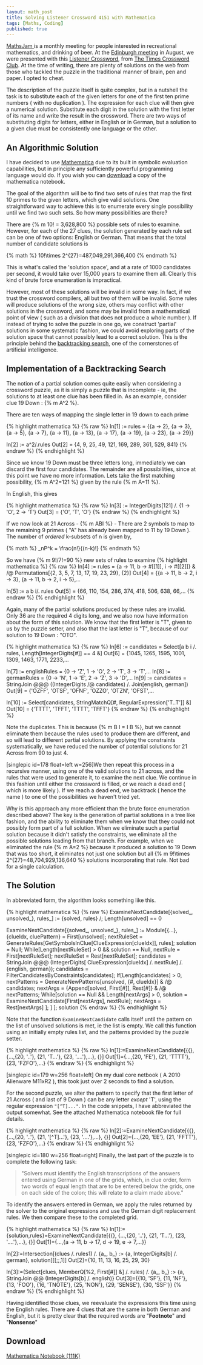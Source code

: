 ```yaml
---
layout: math_post
title: Solving Listener Crossword 4151 with Mathematica
tags: [Maths, Coding]
published: true
---
```

<a href="http://mathsjam.com/" target="_blank" title="MathsJam">MathsJam </a>is a monthly meeting for people interested in recreational mathematics, and drinking of beer. At the <a href="http://mathsjam.com/index.php?content=edinburgh" title="MathsJam Edinburgh" target="_blank">Edinburgh meeting</a> in August, we were presented with this <a href="http://www.listenercrossword.com/" title="The Listener Crossword" target="_blank">Listener Crossword</a>, from <a href="https://www.crosswordclub.co.uk/" title="The Times Crossword Club" target="_blank">The Times Crossword Club</a>. At the time of writing, there are plenty of solutions on the web from those who tackled the puzzle in the traditional manner of brain, pen and paper. I opted to cheat. 

The description of the puzzle itself is quite complex, but in a nutshell the task is to substitute each of the given letters for one of the first ten prime numbers ( with no duplication ). The expression for each clue will then give a numerical solution. Substitute each digit in the solution with the first letter of its name and write the result in the crossword. There are two ways of substituting digits for letters, either in English or in German, but a solution to a given clue must be consistently one language or the other.

An Algorithmic Solution
-----------------------

I have decided to use <a href="http://www.wolfram.com/mathematica/" title="Wolfram Mathematica" target="_blank">Mathematica</a> due to its built in symbolic evaluation capabilities, but in principle any sufficiently powerful programming language would do. If you wish you can <a href="#Download">download</a> a copy of the mathematica notebook.

The goal of the algorithm will be to find two sets of rules that map the first 10 primes to the given letters, which give valid solutions. One straightforward way to achieve this is to enumerate every single possibility until we find two such sets. So how many possibilities are there?

There are {% m 10! = 3,628,800 %} possible sets of rules to examine. However, for each of the 27 clues, the solution generated by each rule set can be one of two options: English or German. That means that the total number of candidate solutions is

{% math %}
10!\times 2^{27}=487,049,291,366,400
{% endmath %}

This is what's called the 'solution space', and at a rate of 1000 candidates per second, it would take over 15,000 years to examine them all. Clearly this kind of brute force enumeration is impractical.

However, most of these solutions will be invalid in some way. In fact, if we trust the crossword compilers, all but two of them will be invalid. Some rules will produce solutions of the wrong size, others may conflict with other solutions in the crossword, and some may be invalid from a mathematical point of view ( such as a division that does not produce a whole number ). If instead of trying to solve the puzzle in one go, we construct 'partial' solutions in some systematic fashion, we could avoid exploring parts of the solution space that cannot possibly lead to a correct solution. This is the principle behind the <a href="http://en.wikipedia.org/wiki/Backtracking" title="Wikipedia article on Backtracking" target="_blank">backtracking search</a>, one of the cornerstones of artificial intelligence. 

Implementation of a Backtracking Search
---------------------------------------

The notion of a partial solution comes quite easily when considering a crossword puzzle, as it is simply a puzzle that is incomplete - ie, the solutions to at least one clue has been filled in. As an example, consider clue 19 Down : {% m A^2 %}.

There are ten ways of mapping the single letter in 19 down to each prime

{% highlight mathematica %}
{% raw %}
In[1]  := rules = {{a -> 2}, {a -> 3}, {a -> 5}, {a -> 7}, {a -> 11}, {a -> 13}, {a -> 
   17}, {a -> 19}, {a -> 23}, {a -> 29}}

In[2]  := a^2/.rules
Out[2] = {4, 9, 25, 49, 121, 169, 289, 361, 529, 841}
{% endraw %}
{% endhighlight %}

Since we know 19 Down must be three letters long, immediately we can discard the first four candidates. The remainder are all possibilities, since at this point we have no more information. Lets take the first matching possibility, {% m A^2=121 %} given by the rule {% m A=11 %}.

In English, this gives

{% highlight mathematica %}
{% raw %}
In[3]  := IntegerDigits[121] /. {1 -> 'O', 2 -> 'T'}
Out[3] = {'O', 'T', 'O'}
{% endraw %}
{% endhighlight %}

If we now look at 21 Across - {% m ABI %} - There are 2 symbols to map to the remaining 9 primes ( "A" has already been mapped to 11 by 19 Down ). The number of <em>ordered</em> k-subsets of n is given by, 

{% math %}
_nP^k = \frac{n!}{(n-k)!}
{% endmath %}

So we have {% m 9!/7!=90 %} new sets of rules to examine
{% highlight mathematica %}
{% raw %}
In[4] := rules = {a -> 11, b -> #[[1]], i -> #[[2]]} & /@ 
 Permutations[{2, 3, 5, 7, 13, 17, 19, 23, 29}, {2}] 
Out[4] = {{a -> 11, b -> 2, i -> 3}, {a -> 11, b -> 2, i -> 5},...

In[5] := a b i/. rules
Out[5] = {66, 110, 154, 286, 374, 418, 506, 638, 66,...
{% endraw %}
{% endhighlight %}

Again, many of the partial solutions produced by these rules are invalid. Only 36 are the required 4 digits long, and we also now have information about the form of this solution. We know that the first letter is "T", given to us by the puzzle setter, and also that the last letter is "T", because of our solution to 19 Down : "OTO".

{% highlight mathematica %}
{% raw %}
In[6] := candidates = Select[a b i /. rules, Length[IntegerDigits[#]] == 4 &]
Out[6] = {1045, 1265, 1595, 1001, 1309, 1463, 1771, 2233,...

In[7] := englishRules = {0 -> 'Z', 1 -> 'O', 2 -> 'T', 3 -> 'T',...
In[8] := germanRules = {0 -> 'N', 1 -> 'E', 2 -> 'Z', 3 -> 'D',...
In[9] := candidates = StringJoin @@@ ((IntegerDigits /@ candidates)
   /. Join[english, german])
Out[9] = {'OZFF', 'OTSF', 'OFNF', 'OZZO', 'OTZN', 'OFST',...

In[10] := Select[candidates, StringMatchQ[#, RegularExpression['T..T']] &]
Out[10] = {'TTTT', 'TFFT', 'TTTT', 'TFFT'}
{% endraw %}
{% endhighlight %}

Note the duplicates. This is because {% m B I = I B %}, but we cannot eliminate them because the rules used to produce them are different, and so will lead to different partial solutions. By applying the constraints systematically, we have reduced the number of potential solutions for 21 Across from 90 to just 4.

[singlepic id=178 float=left w=256]We then repeat this process in a recursive manner, using one of the valid solutions to 21 across, and the rules that  were used to generate it, to examine the next clue. We continue in this fashion until either the crossword is filled, or we reach a dead end ( which is more likely ). If we reach a dead end, we backtrack ( hence the name ) to one of the possibilities we haven't tried yet. 

Why is this approach any more efficient than the brute force enumeration described above? The key is the generation of partial solutions in a tree like fashion, and the ability to eliminate them when we know that they could not possibly form part of a full solution. When we eliminate such a partial solution because it didn't satisfy the constraints, we eliminate all the possible solutions leading from that branch. For example, when we eliminated the rule {% m A=2 %} because it produced a solution to 19 Down that was too short, it eliminates not just one solution but all {% m 9!\times 2^{27}=48,704,929,136,640 %} solutions incorporating that rule. Not bad for a single calculation.

The Solution
-------------

In abbreviated form, the algorithm looks something like this.

{% highlight mathematica %}
{% raw %}
ExamineNextCandidate[{solved_, unsolved_}, 
  rules_] := {solved, rules} /; Length[unsolved] == 0

ExamineNextCandidate[{solved_, unsolved_}, rules_] := Module[{...},
   {clueIdx, cluePattern} = First[unsolved];
  nextRuleSet = 
   GenerateRules[GetSymbolsInClue[ClueExpression[clueIdx]], rules];
  solution = Null;
  While[Length[nextRuleSet] > 0 && solution == Null,
   nextRule = First[nextRuleSet];
   nextRuleSet = Rest[nextRuleSet];
   candidates = 
    StringJoin @@@ (IntegerDigits[
        ClueExpression[clueIdx] /. nextRule] /. {english, german});
   candidates = FilterCandidatesByConstraints[candidates];
   If[Length[candidates] > 0,
     nextPatterns = 
      GenerateNewPatterns[unsolved, {#, clueIdx}] & /@ candidates;
     nextArgs = {Append[solved, First[#]], Rest[#]} & /@ nextPatterns;
     While[solution == Null && Length[nextArgs] > 0,
      solution = ExamineNextCandidate[First[nextArgs], nextRule];
      nextArgs = Rest[nextArgs]
      ];
     ]
    ];
  solution
{% endraw %}
{% endhighlight %}
 
Note that the function <code>ExamineNextCandidate</code> calls itself until the pattern on the list of unsolved solutions is met, ie the list is empty. We call this function using an initially empty rules list, and the patterns provided by the puzzle setter.

{% highlight mathematica %}
{% raw %}
In[1]:=ExamineNextCandidate[{{}, {...,{20, '..'}, {21, 'T...'}, {23, '....'},...}, {}]
Out[1]={...,{20, 'FE'}, {21, 'TTTT'}, {23, 'FZFO'},...}
{% endraw %}
{% endhighlight %}

[singlepic id=179 w=256 float=left] On my dual core netbook ( A 2010 Alienware M11xR2 ), this took just over 2 seconds to find a solution.

For the second puzzle, we alter the pattern to specify that the first letter of 21 Across ( and last of 9 Down ) can be any letter <em>except</em> 'T', using the regular expression <code>"[^T]..."</code>. In the code snippets, I have abbreviated the output somewhat. See the attached Mathematica notebook file for full details.

{% highlight mathematica %}
{% raw %}
In[2]:=ExamineNextCandidate[{{}, {...,{20, '..'}, {21, '[^T]...'}, {23, '....'},...}, {}]
Out[2]={...,{20, 'EE'}, {21, 'FFTT'}, {23, 'FZFO'},...}
{% endraw %}
{% endhighlight %}

[singlepic id=180 w=256 float=right] Finally, the last part of the puzzle is to complete the following task:

<blockquote>"Solvers must identify the English transcriptions of the answers entered using German in one of the grids, which, in clue order, form two words of equal length that are to be entered below the grids, one on each side of the colon; this will relate to a claim made above."
</blockquote>

To identify the answers entered in German, we apply the rules returned by the solver to the original expressions and use the German digit replacement rules. We then compare these to the completed grid.

{% highlight mathematica %}
{% raw %}
In[1]:={solution,rules}=ExamineNextCandidate[{{}, {...,{20, '..'}, {21, 'T...'}, {23, '....'},...}, {}]
Out[1]={...,{a -> 11, b -> 17, d -> 19, e -> 7,...}}

In[2]:=Intersection[(clues /. rules1) /. {a_, b_} :> {a, 
    IntegerDigits[b] /. german}, solution][[;;,1]]
Out[2]={10, 11, 13, 16, 25, 29, 30}

In[3]:=(Select[clues, MemberQ[%2, First[#]] &] /. rules) /. {a_, b_} :> {a,
    StringJoin @@ (IntegerDigits[b] /. english)}
Out[3]={{10, 'SF'}, {11, 'NF'}, {13, 'FOO'}, {16, 'TNOTE'}, {25, 'NON'}, {29,
   'SENSE'}, {30, 'SSF'}}
{% endraw %}
{% endhighlight %}

Having identified those clues, we reevaluate the expressions this time using the English rules. There are 4 clues that are the same in both German and English, but it is pretty clear that the required words are "<strong>Footnote</strong>" and "<strong>Nonsense</strong>"
<h2>Download</h2>
<a name="Download"/><a href="http://www.planetmarshall.co.uk/code/xword/xword.nb" title="Mathematica Notebook" target="_blank">Mathematica Notebook (111K)</a>
